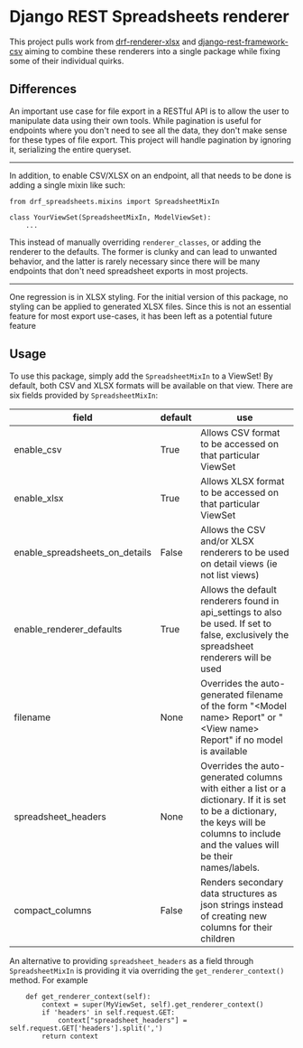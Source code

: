 # Django REST Spreadsheets renderer

This project pulls work from [drf-renderer-xlsx](https://github.com/wharton/drf-renderer-xlsx) and 
[django-rest-framework-csv](https://github.com/mjumbewu/django-rest-framework-csv) aiming to combine these renderers
into a single package while fixing some of their individual quirks.

## Differences
An important use case for file export in a RESTful API is to allow the user to manipulate data using their own tools. 
While pagination is useful for endpoints where you don't need to see all the data, they don't make sense for these types
of file export. This project will handle pagination by ignoring it, serializing the entire queryset.

---

In addition, to enable CSV/XLSX on an endpoint, all that needs to be done is adding a single mixin like such:

```lang=py
from drf_spreadsheets.mixins import SpreadsheetMixIn

class YourViewSet(SpreadsheetMixIn, ModelViewSet):
    ...

```

This instead of manually overriding `renderer_classes`, or adding the renderer to the defaults. The former is clunky and 
can lead to unwanted behavior, and the latter is rarely necessary since there will be many endpoints that don't need
spreadsheet exports in most projects.

---

One regression is in XLSX styling. For the initial version of this package, no styling can be applied to generated 
XLSX files. Since this is not an essential feature for most export use-cases, it has been left as a potential future feature

## Usage

To use this package, simply add the `SpreadsheetMixIn` to a ViewSet! By default, both CSV and XLSX formats will be 
available on that view. There are six fields provided by `SpreadsheetMixIn`:
 
 |field|default|use|
 |-----|-------|---|
 |enable_csv|True|Allows CSV format to be accessed on that particular ViewSet|
 |enable_xlsx|True|Allows XLSX format to be accessed on that particular ViewSet|
 |enable_spreadsheets_on_details|False|Allows the CSV and/or XLSX renderers to be used on detail views (ie not list views)|
 |enable_renderer_defaults|True|Allows the default renderers found in api_settings to also be used. If set to false, exclusively the spreadsheet renderers will be used|
 |filename|None|Overrides the auto-generated filename of the form "\<Model name> Report" or "\<View name> Report" if no model is available|
 |spreadsheet_headers|None|Overrides the auto-generated columns with either a list or a dictionary. If it is set to be a dictionary, the keys will be columns to include and the values will be their names/labels.|
 |compact_columns|False|Renders secondary data structures as json strings instead of creating new columns for their children|
 
An alternative to providing `spreadsheet_headers` as a field through `SpreadsheetMixIn` is providing it via overriding
the `get_renderer_context()` method. For example

```lang=py
    def get_renderer_context(self):
        context = super(MyViewSet, self).get_renderer_context()
        if 'headers' in self.request.GET:
            context["spreadsheet_headers"] = self.request.GET['headers'].split(',')
        return context
```